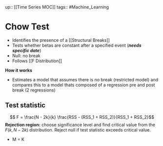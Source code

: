 up:: [[Time Series MOC]]
tags:: #Machine_Learning 
# Chow Test
- Identifies the presence of a [[Structural Breaks]]
- Tests whether betas are constant after a specified event (***needs specific date***)
- Null: no break
- Follows [[F Distribution]]

**How it works**
- Estimates a model that assumes there is no break (restricted model) and compares this to a model thats composed of a regression pre and post break (2 regressions)

## Test statistic
$$ F = \frac{N - 2k}{k} \frac{RSS - (RSS_1 + RSS_2)}{RSS_1 + RSS_2}$$
**Rejection region:** choose significance level and find critical value from the $F(k, N - 2k)$ distribution. Reject null if test statistic exceeds critical value.
- M = K

